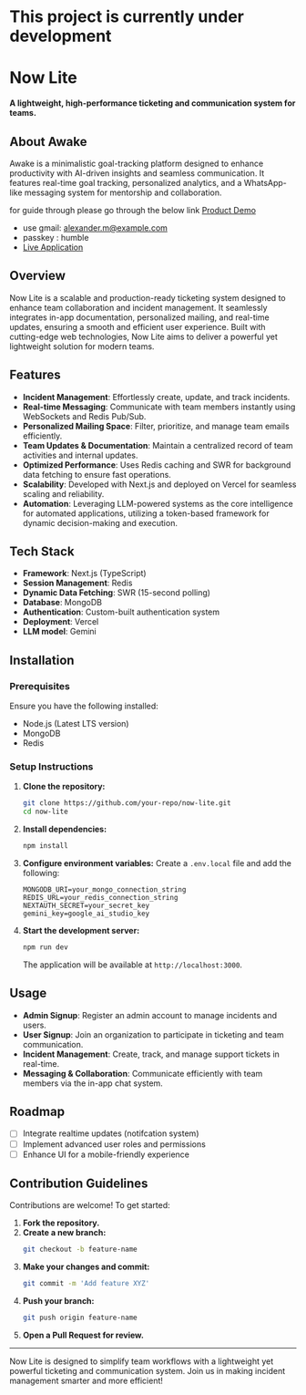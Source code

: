 
# This project is currently under development

# Now Lite
**A lightweight, high-performance ticketing and communication system for teams.**

## About Awake

Awake is a minimalistic goal-tracking platform designed to enhance productivity with AI-driven insights and seamless communication. It features real-time goal tracking, personalized analytics, and a WhatsApp-like messaging system for mentorship and collaboration.

for guide through please go through the below link
[Product Demo](https://youtu.be/9-WiS6_1N4o)

- use gmail: alexander.m@example.com
- passkey : humble
- [Live Application](https://servicenowlite-git-main-lokadithyams-projects.vercel.app/home)


## Overview
Now Lite is a scalable and production-ready ticketing system designed to enhance team collaboration and incident management. It seamlessly integrates in-app documentation, personalized mailing, and real-time updates, ensuring a smooth and efficient user experience. Built with cutting-edge web technologies, Now Lite aims to deliver a powerful yet lightweight solution for modern teams.

## Features
- **Incident Management**: Effortlessly create, update, and track incidents.
- **Real-time Messaging**: Communicate with team members instantly using WebSockets and Redis Pub/Sub.
- **Personalized Mailing Space**: Filter, prioritize, and manage team emails efficiently.
- **Team Updates & Documentation**: Maintain a centralized record of team activities and internal updates.
- **Optimized Performance**: Uses Redis caching and SWR for background data fetching to ensure fast operations.
- **Scalability**: Developed with Next.js and deployed on Vercel for seamless scaling and reliability.
- **Automation**: Leveraging LLM-powered systems as the core intelligence for automated applications, utilizing a token-based framework for dynamic decision-making and execution.

## Tech Stack
- **Framework**: Next.js (TypeScript)
- **Session Management**: Redis
- **Dynamic Data Fetching**: SWR (15-second polling)
- **Database**: MongoDB
- **Authentication**: Custom-built authentication system
- **Deployment**: Vercel
- **LLM model**: Gemini

## Installation
### Prerequisites
Ensure you have the following installed:
- Node.js (Latest LTS version)
- MongoDB
- Redis

### Setup Instructions
1. **Clone the repository:**
   ```sh
   git clone https://github.com/your-repo/now-lite.git
   cd now-lite
   ```
2. **Install dependencies:**
   ```sh
   npm install
   ```
3. **Configure environment variables:**
   Create a `.env.local` file and add the following:
   ```env
   MONGODB_URI=your_mongo_connection_string
   REDIS_URL=your_redis_connection_string
   NEXTAUTH_SECRET=your_secret_key
   gemini_key=google_ai_studio_key
   ```
4. **Start the development server:**
   ```sh
   npm run dev
   ```
   The application will be available at `http://localhost:3000`.

## Usage
- **Admin Signup**: Register an admin account to manage incidents and users.
- **User Signup**: Join an organization to participate in ticketing and team communication.
- **Incident Management**: Create, track, and manage support tickets in real-time.
- **Messaging & Collaboration**: Communicate efficiently with team members via the in-app chat system.

## Roadmap
- [ ] Integrate realtime updates (notifcation system)
- [ ] Implement advanced user roles and permissions
- [ ] Enhance UI for a mobile-friendly experience

## Contribution Guidelines
Contributions are welcome! To get started:
1. **Fork the repository.**
2. **Create a new branch:**
   ```sh
   git checkout -b feature-name
   ```
3. **Make your changes and commit:**
   ```sh
   git commit -m 'Add feature XYZ'
   ```
4. **Push your branch:**
   ```sh
   git push origin feature-name
   ```
5. **Open a Pull Request for review.**

---
Now Lite is designed to simplify team workflows with a lightweight yet powerful ticketing and communication system. Join us in making incident management smarter and more efficient!


